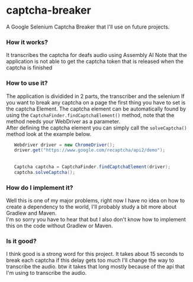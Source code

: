 # captcha-breaker
A Google Selenium Captcha Breaker that I'll use on future projects.

### How it works?
It transcribes the captcha for deafs audio using Assembly AI
Note that the application is not able to get the captcha token that is released when the captcha is 
finished

### How to use it?
The application is dividided in 2 parts, the transcriber and the selenium
If you want to break any captcha on a page the first thing you have to set is the 
captcha Element.
The captcha element can be automatically found by using the `CaptchaFinder.findCaptchaElement()` method,
note that the method needs your WebDriver as a parameter.
<br>
After defining the captcha element you can simply call the `solveCaptcha()` method
look at the example below.

    
```java
   Webdriver driver = new ChromeDriver();
   driver.get("https://www.google.com/recaptcha/api2/demo");
   
   
   Captcha captcha = CaptchaFinder.findCaptchaElement(driver);
   captcha.solveCaptcha();
```
### How do I implement it?
Well this is one of my major problems, right now I have no idea on 
how to create a dependency to the world,
I'll probably study a bit more about Gradlew and Maven.
<br>    I'm so sorry you have to hear that but I also don't know how
to implement this on the code without Gradlew or Maven.

### Is it good?
I think good is a strong word for this project.
It takes about 15 seconds to break each captcha
if this delay gets too much I'll change the way to transcribe the audio.
btw it takes that long mostly because of the api that I'm using 
to transcribe the audio.
